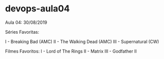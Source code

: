 # devops-aula04
Aula 04: 30/08/2019

Séries Favoritas:

I - Breaking Bad (AMC)
II - The Walking Dead (AMC)
III - Supernatural (CW)

Filmes Favoritos:
I - Lord of The Rings
II - Matrix
III - Godfather II

